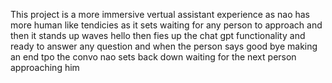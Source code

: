 This project is a more immersive vertual assistant experience as nao has more human like tendicies as it sets waiting for any person to approach and then it stands up waves hello then fies up the chat gpt functionality and ready to answer any question and when the person says good bye making an end tpo the convo nao sets back down waiting for the next person approaching him
